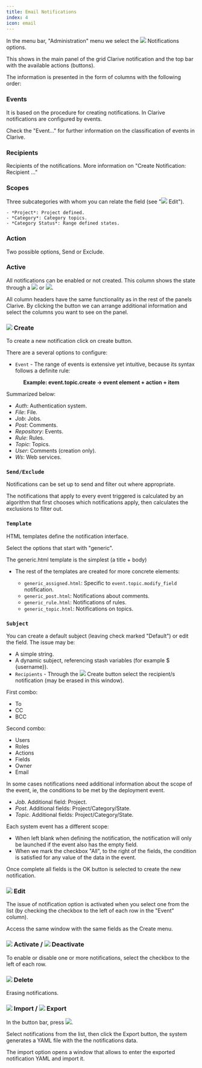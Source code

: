 ```yaml
---
title: Email Notifications
index: 4
icon: email
---
```


In the menu bar, "Administration" menu we select the
<img class = "bali-topic-editor-image" src = "/static/images/icons/email.png" /> Notifications options.

This shows in the main panel of the grid Clarive notification and the top bar with the available actions (buttons).

The information is presented in the form of columns with the following order:

### Events

It is based on the procedure for creating notifications. In Clarive notifications are configured by events.

Check the "Event..." for further information on the classification of events in Clarive.

### Recipients

Recipients of the notifications. More information on "Create Notification: Recipient ..."

### Scopes

Three subcategories with whom you can relate the field (see "<img src ="/static/images/icons/edit.gif "/> Edit").

    - *Project*: Project defined.
    - *Category*: Category topics.
    - *Category Status*: Range defined states.

### Action

Two possible options, Send or Exclude.

### Active

All notifications can be enabled or not created.
This column shows the state through a <img  src = "/static/images/icons/start.png" /> or <img src ="/static/images/icons/stop.png "/>.

All column headers have the same functionality as in the rest of the panels Clarive.
By clicking the button we can arrange additional information and select the columns you want to see on the panel.

### <img src = "/static/images/icons/add.gif" /> Create

To create a new notification click on create button.

There are a several options to configure:

- `Event` - The range of events is extensive yet intuitive, because its syntax follows a definite rule:
<p style = "text-align: center; font-weight: bold"> Example: event.topic.create → event element + action + item </p>

Summarized below:

- *Auth*: Authentication system.
- *File*: File.
- *Job*: Jobs.
- *Post*: Comments.
- *Repository*: Events.
- *Rule*: Rules.
- *Topic*: Topics.
- *User*: Comments (creation only).
- *Ws*: Web services.

### `Send/Exclude`

Notifications can be set up to send and filter out where appropriate.

The notifications that apply to every event triggered
is calculated by an algorithm that first chooses which notifications apply,
then calculates the exclusions to filter out.

### `Template`

HTML templates define the notification interface.

Select the options that start with "generic".

The generic.html template is the simplest (a title + body)

- The rest of the templates are created for more concrete elements:

    - `generic_assigned.html`: Specific to `event.topic.modify_field` notification.
    - `generic_post.html`: Notifications about comments.
    - `generic_rule.html`: Notifications of rules.
    - `generic_topic.html`: Notifications on topics.

### `Subject`

You can create a default subject (leaving check marked "Default") or edit the field. The issue may be:

- A simple string.
- A dynamic subject, referencing stash variables (for example $ {username}).
- `Recipients` - Through the <img src = "/static/images/icons/add.gif" /> Create button select the recipient/s notification (may be erased in this window).

First combo:

- To
- CC
- BCC

Second combo:

- Users
- Roles
- Actions
- Fields
- Owner
- Email

In some cases notifications need additional information about the scope of the event, ie, the conditions to be met by the deployment event.

- *Job*. Additional field: Project.
- *Post*. Additional fields: Project/Category/State.
- *Topic*. Additional fields: Project/Category/State.

Each system event has a different scope:

- When left blank when defining the notification, the notification will only be launched if the event also has the empty field.
- When we mark the checkbox "All", to the right of the fields, the condition is satisfied for any value of the data in the event.

Once complete all fields is the OK button is selected to create the new notification.

### <img src = "/static/images/icons/edit.gif" /> Edit

The issue of notification option is activated when you select one from the list (by checking the checkbox to the left of each row in the "Event" column).

Access the same window with the same fields as the Create menu.


### <img src = "/static/images/icons/start.png" /> Activate / <img src = "/static/images/icons/stop.png" /> Deactivate

To enable or disable one or more notifications, select the checkbox to the left of each row.

### <img src = "/static/images/icons/delete_.png" /> Delete

Erasing notifications.

### <img src = "/static/images/icons/import.png" /> Import / <img src = "/static/images/icons/export.png" /> Export

In the button bar, press <img src = "/static/images/icons/wrench.gif" />.

Select notifications from the list, then click the Export button,
the system generates a YAML file with the the notifications data.

The import option opens a window that allows
to enter the exported notification YAML and import it.
